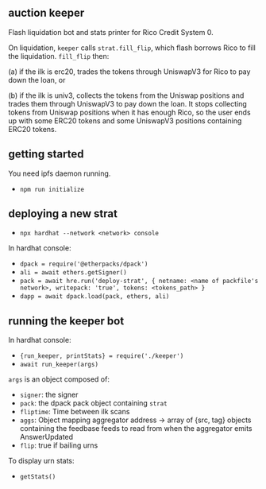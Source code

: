
## auction keeper

Flash liquidation bot and stats printer for Rico Credit System 0.

On liquidation, `keeper` calls `strat.fill_flip`, which flash borrows Rico to fill the liquidation.  `fill_flip` then:

(a) if the ilk is erc20, trades the tokens through UniswapV3 for Rico to pay down the loan, or

(b) if the ilk is univ3, collects the tokens from the Uniswap positions and trades them through UniswapV3 to pay down the loan.  It stops collecting tokens from Uniswap positions when it has enough Rico, so the user ends up with some ERC20 tokens and some UniswapV3 positions containing ERC20 tokens.

## getting started

You need ipfs daemon running.

- `npm run initialize`

## deploying a new strat

- `npx hardhat --network <network> console`

In hardhat console:

- `dpack = require('@etherpacks/dpack')`
- `ali = await ethers.getSigner()`
- `pack = await hre.run('deploy-strat', { netname: <name of packfile's network>, writepack: 'true', tokens: <tokens_path> }`
- `dapp = await dpack.load(pack, ethers, ali)`

## running the keeper bot

In hardhat console:

- `{run_keeper, printStats} = require('./keeper')`
- `await run_keeper(args)`


`args` is an object composed of:

- `signer`: the signer
- `pack`: the dpack pack object containing `strat`
- `fliptime`: Time between ilk scans
- `aggs`: Object mapping aggregator address -> array of {src, tag} objects containing the feedbase feeds to read from when the aggregator emits AnswerUpdated
- `flip`: true if bailing urns

To display urn stats:

- `getStats()`
